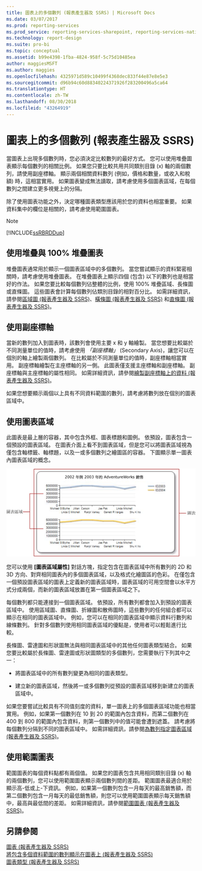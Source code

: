 ```yaml
---
title: 圖表上的多個數列 (報表產生器及 SSRS) | Microsoft Docs
ms.date: 03/07/2017
ms.prod: reporting-services
ms.prod_service: reporting-services-sharepoint, reporting-services-native
ms.technology: report-design
ms.suite: pro-bi
ms.topic: conceptual
ms.assetid: b99e4398-1fba-4824-958f-5c75d10485ea
author: maggiesMSFT
ms.author: maggies
ms.openlocfilehash: 4325971d589c10499f4368dec833f44e87e8e5e3
ms.sourcegitcommit: d96b94c60d88340224371926f283200496a5ca64
ms.translationtype: HT
ms.contentlocale: zh-TW
ms.lasthandoff: 08/30/2018
ms.locfileid: "43264919"
---
```

# <a name="multiple-series-on-a-chart-report-builder-and-ssrs"></a>圖表上的多個數列 (報表產生器及 SSRS)
  當圖表上出現多個數列時，您必須決定比較數列的最好方式。 您可以使用堆疊圖表顯示每個數列的相關比例。 如果您只要比較共用共同類別目錄 (x) 軸的兩個數列，請使用副座標軸。 顯示兩個相關資料數列 (例如，價格和數量，或收入和稅額) 時，這相當實用。 如果圖表變成無法讀取，請考慮使用多個圖表區域，在每個數列之間建立更多視覺上的分隔。  
  
 除了使用圖表功能之外，決定哪種圖表類型應該用於您的資料也相當重要。 如果資料集中的欄位是相關的，請考慮使用範圍圖表。  
  
> [!NOTE]  
>  [!INCLUDE[ssRBRDDup](../../includes/ssrbrddup-md.md)]  
  
## <a name="using-stacked-and-100-stacked-charts"></a>使用堆疊與 100% 堆疊圖表  
 堆疊圖表通常用於顯示一個圖表區域中的多個數列。 當您嘗試顯示的資料緊密相關時，請考慮使用堆疊圖表。 在堆疊圖表上顯示四個 (包含) 以下的數列也是相當好的作法。 如果您要比較每個數列佔整體的比例，使用 100% 堆疊區域、長條圖或直條圖。 這些圖表會計算每個數列佔類別目錄的相對百分比。 如需詳細資訊，請參閱[區域圖 &#40;報表產生器及 SSRS&#41;](../../reporting-services/report-design/area-charts-report-builder-and-ssrs.md)、[橫條圖 &#40;報表產生器及 SSRS&#41;](../../reporting-services/report-design/bar-charts-report-builder-and-ssrs.md) 和[直條圖 &#40;報表產生器及 SSRS&#41;](../../reporting-services/report-design/column-charts-report-builder-and-ssrs.md)。  
  
## <a name="using-the-secondary-axis"></a>使用副座標軸  
 當新的數列加入到圖表時，該數列會使用主要 x 和 y 軸繪製。 當您想要比較屬於不同測量單位的值時，請考慮使用 *「副座標軸」* (Secondary Axis)，讓您可以在個別的軸上繪製兩個數列。 在比較屬於不同測量單位的值時，副座標軸相當實用。 副座標軸繪製在主座標軸的另一側。 此圖表僅支援主座標軸和副座標軸。 副座標軸與主座標軸的屬性相同。 如需詳細資訊，請參閱[繪製副座標軸上的資料 &#40;報表產生器及 SSRS&#41;](../../reporting-services/report-design/plot-data-on-a-secondary-axis-report-builder-and-ssrs.md)。  
  
 如果您想要顯示兩個以上具有不同資料範圍的數列，請考慮將數列放在個別的圖表區域中。  
  
## <a name="using-chart-areas"></a>使用圖表區域  
 此圖表是最上層的容器，其中包含外框、圖表標題和圖例。 依預設，圖表包含一個預設的圖表區域。 在圖表介面上看不到圖表區域，但是您可以將圖表區域視為僅包含軸標籤、軸標題，以及一或多個數列之繪圖區的容器。 下圖顯示單一圖表內圖表區域的概念。  
  
 ![顯示圖表區域的圖表](../../reporting-services/report-design/media/chartareasdiagram.gif "顯示圖表區域的圖表")  
  
 您可以使用 **[圖表區域屬性]** 對話方塊，指定包含在圖表區域中所有數列的 2D 和 3D 方向、對齊相同圖表內的多個圖表區域，以及格式化繪圖區的色彩。 在僅包含一個預設圖表區域的圖表上定義新的圖表區域時，圖表區域的可用空間會以水平方式分成兩個，而新的圖表區域放置在第一個圖表區域之下。  
  
 每個數列都只能連接到一個圖表區域。 依預設，所有數列都會加入到預設的圖表區域中。 使用區域圖、直條圖、折線圖和散佈圖時，這些數列的任何組合都可以顯示在相同的圖表區域中。 例如，您可以在相同的圖表區域中顯示資料行數列和線條數列。 針對多個數列使用相同圖表區域的優點是，使用者可以輕鬆進行比較。  
  
 長條圖、雷達圖和形狀圖無法與相同圖表區域中的其他任何圖表類型結合。 如果您要比較屬於長條圖、雷達圖或形狀圖類型的多個數列，您需要執行下列其中之一：  
  
-   將圖表區域中的所有數列變更為相同的圖表類型。  
  
-   建立新的圖表區域，然後將一或多個數列從預設的圖表區域移到新建立的圖表區域中。  
  
 如果您要嘗試比較具有不同值刻度的資料，單一圖表上的多個圖表區域功能也相當實用。 例如，如果第一個數列在 10 到 20 的範圍內包含資料，而第二個數列在 400 到 800 的範圍內包含資料，則第一個數列中的值可能會遭到遮蓋。 請考慮將每個數列分隔到不同的圖表區域中。 如需詳細資訊，請參閱[為數列指定圖表區域 &#40;報表產生器及 SSRS&#41;](../../reporting-services/report-design/specify-a-chart-area-for-a-series-report-builder-and-ssrs.md)。  
  
## <a name="using-range-charts"></a>使用範圍圖表  
 範圍圖表的每個資料點都有兩個值。 如果您的圖表包含共用相同類別目錄 (x) 軸的兩個數列，您可以使用範圍圖表顯示兩個數列間的差距。 範圍圖表最適合用於顯示高-低或上-下資訊。 例如，如果第一個數列包含一月每天的最高銷售額，而第二個數列包含一月每天的最低銷售額，則您可以使用範圍圖表顯示每天銷售額中，最高與最低間的差距。 如需詳細資訊，請參閱[範圍圖表 &#40;報表產生器及 SSRS&#41;](../../reporting-services/report-design/range-charts-report-builder-and-ssrs.md)。  
  
## <a name="see-also"></a>另請參閱  
 [圖表 &#40;報表產生器及 SSRS&#41;](../../reporting-services/report-design/charts-report-builder-and-ssrs.md)   
 [將包含多個資料範圍的數列顯示在圖表上 &#40;報表產生器及 SSRS&#41;](../../reporting-services/report-design/displaying-a-series-with-multiple-data-ranges-on-a-chart.md)   
 [圖表類型 &#40;報表產生器及 SSRS&#41;](../../reporting-services/report-design/chart-types-report-builder-and-ssrs.md)  
  
  
